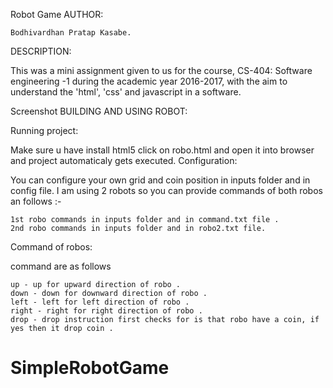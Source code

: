 Robot Game
AUTHOR:

    Bodhivardhan Pratap Kasabe.

DESCRIPTION:

This was a mini assignment given to us for the course, CS-404: Software engineering -1 during the academic year 2016-2017, with the aim to understand the 'html', 'css' and javascript in a software.

Screenshot
BUILDING AND USING ROBOT:

Running project:

Make sure u have install html5 click on robo.html and open it into browser and project automaticaly gets executed.
Configuration:

You can configure your own grid and coin position in inputs folder and in config file. I am using 2 robots so you can provide commands of both robos an follows :-

    1st robo commands in inputs folder and in command.txt file .
    2nd robo commands in inputs folder and in robo2.txt file.

Command of robos:

command are as follows

    up - up for upward direction of robo .
    down - down for downward direction of robo .
    left - left for left direction of robo .
    right - right for right direction of robo .
    drop - drop instruction first checks for is that robo have a coin, if yes then it drop coin .

# SimpleRobotGame
